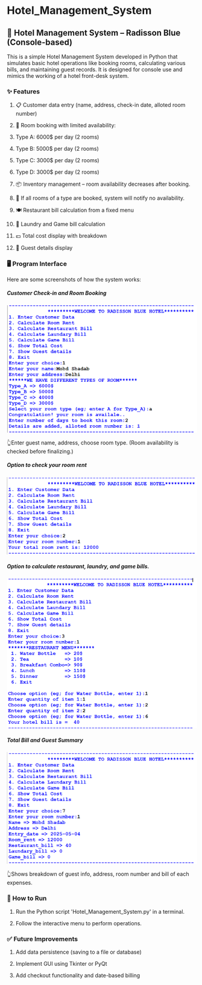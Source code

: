 # Hotel_Management_System









## 🏨 Hotel Management System – Radisson Blue (Console-based)
This is a simple Hotel Management System developed in Python that simulates basic hotel operations like booking rooms, calculating various bills, and maintaining guest records. It is designed for console use and mimics the working of a hotel front-desk system.

### ✨ Features
1. 📋 Customer data entry (name, address, check-in date, alloted room number)

2. 🏨 Room booking with limited availability:

 1. Type A: 6000$ per day (2 rooms)

 2. Type B: 5000$ per day (2 rooms)

 3. Type C: 3000$ per day (2 rooms)

 4. Type D: 3000$ per day (2 rooms)

3. 📦 Inventory management – room availability decreases after booking.

4. 🚫 If all rooms of a type are booked, system will notify no availability.

5. 🍽️ Restaurant bill calculation from a fixed menu

6. 🧺 Laundry and Game bill calculation

7. 💵 Total cost display with breakdown

8. 📃 Guest details display

### 🖥️ Program Interface
Here are some screenshots of how the system works:

##### Customer Check-in and Room Booking

![alt text](image/image.png)

👆Enter guest name, address, choose room type. (Room availability is checked before finalizing.)

##### Option to check your room rent

![alt text](image/image-1.png)


##### Option to calculate restaurant, laundry, and game bills.

![alt text](image/image-2.png)

##### Total Bill and Guest Summary

![alt text](image/image-3.png)

👆Shows breakdown of guest info, address, room number and bill of each expenses.

### 🚀 How to Run
1. Run the Python script 'Hotel_Management_System.py' in a terminal.

2. Follow the interactive menu to perform operations.

### ✅ Future Improvements
1. Add data persistence (saving to a file or database)

2. Implement GUI using Tkinter or PyQt

3. Add checkout functionality and date-based billing

